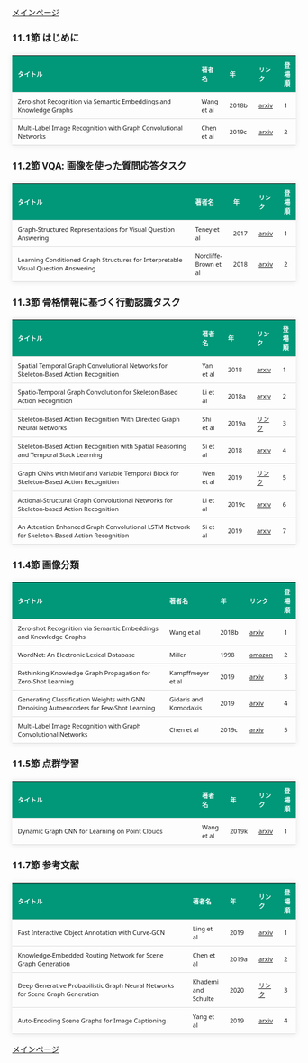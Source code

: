 
<html lang="ja">
<head>
<meta charset="UTF-8">
<title>参考文献リスト</title>
<link rel="stylesheet" type="text/css" href="https://cdn.datatables.net/1.10.24/css/jquery.dataTables.css">
<script type="text/javascript" src="https://code.jquery.com/jquery-3.5.1.js"></script>
<script type="text/javascript" src="https://cdn.datatables.net/1.10.24/js/jquery.dataTables.js"></script>
<style>
    body {
        font-family: 'Verdana', 'Segoe UI', Tahoma, Geneva, Verdana, sans-serif;
    }
    h2 {
        color: #333;
    }
    table {
        width: 100%;
        max-width: 100%;
        border-collapse: collapse;
        margin-top: 20px;
        box-shadow: 0 0 10px rgba(0, 0, 0, 0.1);
    }
    th, td {
        padding: 8px 10px;
        text-align: left;
        border-bottom: 1px solid #ddd;
        font-size: 11px;
    }
    th {
        background-color: #009879;
        color: #ffffff;
    }
    tr:hover {
        background-color: #f5f5f5;
    }
    /* 1番目の列の幅を65%に設定 */
    table.display td:nth-child(1),
    table.display th:nth-child(1) {
        width: 65%;
    }

    /* 2番目の列の幅を25%に設定 */
    table.display td:nth-child(2),
    table.display th:nth-child(2) {
        width: 25%;
    }
</style>
</head>
<body>

<a href="../">メインページ</a>

<h3>11.1節 はじめに</h3>
<table class="dataframe display">
  <thead>
    <tr style="text-align: right;">
      <th>タイトル</th>
      <th>著者名</th>
      <th>年</th>
      <th>リンク</th>
      <th>登場順</th>
    </tr>
  </thead>
  <tbody>
    <tr>
      <td>Zero-shot Recognition via Semantic Embeddings and Knowledge Graphs</td>
      <td>Wang et al</td>
      <td>2018b</td>
      <td><a href="https://arxiv.org/abs/1803.08035" target="_blank">arxiv</a></td>
      <td>1</td>
    </tr>
    <tr>
      <td>Multi-Label Image Recognition with Graph Convolutional Networks</td>
      <td>Chen et al</td>
      <td>2019c</td>
      <td><a href="https://arxiv.org/abs/1904.03582" target="_blank">arxiv</a></td>
      <td>2</td>
    </tr>
  </tbody>
</table>
<h3>11.2節 VQA: 画像を使った質問応答タスク</h3>
<table class="dataframe display">
  <thead>
    <tr style="text-align: right;">
      <th>タイトル</th>
      <th>著者名</th>
      <th>年</th>
      <th>リンク</th>
      <th>登場順</th>
    </tr>
  </thead>
  <tbody>
    <tr>
      <td>Graph-Structured Representations for Visual Question Answering</td>
      <td>Teney et al</td>
      <td>2017</td>
      <td><a href="https://arxiv.org/abs/1609.05600" target="_blank">arxiv</a></td>
      <td>1</td>
    </tr>
    <tr>
      <td>Learning Conditioned Graph Structures for Interpretable Visual Question Answering</td>
      <td>Norcliffe-Brown et al</td>
      <td>2018</td>
      <td><a href="https://arxiv.org/abs/1806.07243" target="_blank">arxiv</a></td>
      <td>2</td>
    </tr>
  </tbody>
</table>
<h3>11.3節 骨格情報に基づく行動認識タスク</h3>
<table class="dataframe display">
  <thead>
    <tr style="text-align: right;">
      <th>タイトル</th>
      <th>著者名</th>
      <th>年</th>
      <th>リンク</th>
      <th>登場順</th>
    </tr>
  </thead>
  <tbody>
    <tr>
      <td>Spatial Temporal Graph Convolutional Networks for Skeleton-Based Action Recognition</td>
      <td>Yan et al</td>
      <td>2018</td>
      <td><a href="https://arxiv.org/abs/1801.07455" target="_blank">arxiv</a></td>
      <td>1</td>
    </tr>
    <tr>
      <td>Spatio-Temporal Graph Convolution for Skeleton Based Action Recognition</td>
      <td>Li et al</td>
      <td>2018a</td>
      <td><a href="https://arxiv.org/abs/1802.09834" target="_blank">arxiv</a></td>
      <td>2</td>
    </tr>
    <tr>
      <td>Skeleton-Based Action Recognition With Directed Graph Neural Networks</td>
      <td>Shi et al</td>
      <td>2019a</td>
      <td><a href="https://openaccess.thecvf.com/content_CVPR_2019/html/Shi_Skeleton-Based_Action_Recognition_With_Directed_Graph_Neural_Networks_CVPR_2019_paper.html" target="_blank">リンク</a></td>
      <td>3</td>
    </tr>
    <tr>
      <td>Skeleton-Based Action Recognition with Spatial Reasoning and Temporal Stack Learning</td>
      <td>Si et al</td>
      <td>2018</td>
      <td><a href="https://arxiv.org/abs/1805.02335" target="_blank">arxiv</a></td>
      <td>4</td>
    </tr>
    <tr>
      <td>Graph CNNs with Motif and Variable Temporal Block for Skeleton-Based Action Recognition</td>
      <td>Wen et al</td>
      <td>2019</td>
      <td><a href="https://ojs.aaai.org/index.php/AAAI/article/view/4929" target="_blank">リンク</a></td>
      <td>5</td>
    </tr>
    <tr>
      <td>Actional-Structural Graph Convolutional Networks for Skeleton-based Action Recognition</td>
      <td>Li et al</td>
      <td>2019c</td>
      <td><a href="https://arxiv.org/abs/1904.12659" target="_blank">arxiv</a></td>
      <td>6</td>
    </tr>
    <tr>
      <td>An Attention Enhanced Graph Convolutional LSTM Network for Skeleton-Based Action Recognition</td>
      <td>Si et al</td>
      <td>2019</td>
      <td><a href="https://arxiv.org/abs/1902.09130" target="_blank">arxiv</a></td>
      <td>7</td>
    </tr>
  </tbody>
</table>
<h3>11.4節 画像分類</h3>
<table class="dataframe display">
  <thead>
    <tr style="text-align: right;">
      <th>タイトル</th>
      <th>著者名</th>
      <th>年</th>
      <th>リンク</th>
      <th>登場順</th>
    </tr>
  </thead>
  <tbody>
    <tr>
      <td>Zero-shot Recognition via Semantic Embeddings and Knowledge Graphs</td>
      <td>Wang et al</td>
      <td>2018b</td>
      <td><a href="https://arxiv.org/abs/1803.08035" target="_blank">arxiv</a></td>
      <td>1</td>
    </tr>
    <tr>
      <td>WordNet: An Electronic Lexical Database</td>
      <td>Miller</td>
      <td>1998</td>
      <td><a href="https://www.amazon.co.jp/dp/026206197X" target="_blank">amazon</a></td>
      <td>2</td>
    </tr>
    <tr>
      <td>Rethinking Knowledge Graph Propagation for Zero-Shot Learning</td>
      <td>Kampffmeyer et al</td>
      <td>2019</td>
      <td><a href="https://arxiv.org/abs/1805.11724" target="_blank">arxiv</a></td>
      <td>3</td>
    </tr>
    <tr>
      <td>Generating Classification Weights with GNN Denoising Autoencoders for Few-Shot Learning</td>
      <td>Gidaris and Komodakis</td>
      <td>2019</td>
      <td><a href="https://arxiv.org/abs/1905.01102" target="_blank">arxiv</a></td>
      <td>4</td>
    </tr>
    <tr>
      <td>Multi-Label Image Recognition with Graph Convolutional Networks</td>
      <td>Chen et al</td>
      <td>2019c</td>
      <td><a href="https://arxiv.org/abs/1904.03582" target="_blank">arxiv</a></td>
      <td>5</td>
    </tr>
  </tbody>
</table>
<h3>11.5節 点群学習</h3>
<table class="dataframe display">
  <thead>
    <tr style="text-align: right;">
      <th>タイトル</th>
      <th>著者名</th>
      <th>年</th>
      <th>リンク</th>
      <th>登場順</th>
    </tr>
  </thead>
  <tbody>
    <tr>
      <td>Dynamic Graph CNN for Learning on Point Clouds</td>
      <td>Wang et al</td>
      <td>2019k</td>
      <td><a href="https://arxiv.org/abs/1801.07829" target="_blank">arxiv</a></td>
      <td>1</td>
    </tr>
  </tbody>
</table>
<h3>11.7節 参考文献</h3>
<table class="dataframe display">
  <thead>
    <tr style="text-align: right;">
      <th>タイトル</th>
      <th>著者名</th>
      <th>年</th>
      <th>リンク</th>
      <th>登場順</th>
    </tr>
  </thead>
  <tbody>
    <tr>
      <td>Fast Interactive Object Annotation with Curve-GCN</td>
      <td>Ling et al</td>
      <td>2019</td>
      <td><a href="https://arxiv.org/abs/1903.06874" target="_blank">arxiv</a></td>
      <td>1</td>
    </tr>
    <tr>
      <td>Knowledge-Embedded Routing Network for Scene Graph Generation</td>
      <td>Chen et al</td>
      <td>2019a</td>
      <td><a href="https://arxiv.org/abs/1903.03326" target="_blank">arxiv</a></td>
      <td>2</td>
    </tr>
    <tr>
      <td>Deep Generative Probabilistic Graph Neural Networks for Scene Graph Generation</td>
      <td>Khademi and Schulte</td>
      <td>2020</td>
      <td><a href="https://ojs.aaai.org/index.php/AAAI/article/view/6783" target="_blank">リンク</a></td>
      <td>3</td>
    </tr>
    <tr>
      <td>Auto-Encoding Scene Graphs for Image Captioning</td>
      <td>Yang et al</td>
      <td>2019</td>
      <td><a href="https://arxiv.org/abs/1812.02378" target="_blank">arxiv</a></td>
      <td>4</td>
    </tr>
  </tbody>
</table>

<script>
$(document).ready(function() {
    $('.display').DataTable({
     "lengthChange": false,  // Show 10 entriesの選択機能を非表示にする
     "pageLength": 25,  // ページごとに表示する行数を20行に設定
     "info": false,  // "Showing 1 to X of Y entries" の情報テキストを非表示にする
     "order": [],
     "searching": false
    });
});
</script>

<a href="../">メインページ</a>

</body>
</html>